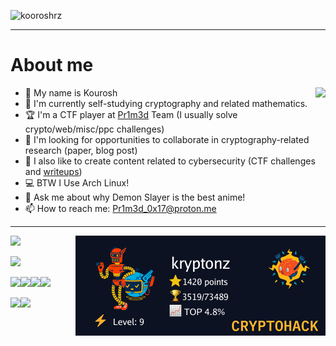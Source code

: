 <p align="left"> <img src="https://komarev.com/ghpvc/?username=kooroshrz" alt="kooroshrz" /> </p>

---
# About me

- 🌱 My name is Kourosh<a href="https://app.hackthebox.com/profile/372989"><img align="right" src="https://www.hackthebox.com/badge/image/372989"></a>
- 📖 I'm currently self-studying cryptography and related mathematics.
- 🏆 I'm a CTF player at [Pr1m3d](https://github.com/Pr1m3dCTF) Team (I usually solve crypto/web/misc/ppc challenges)
- 👯 I'm looking for opportunities to collaborate in cryptography-related research (paper, blog post)
- 🥷 I also like to create content related to cybersecurity (CTF challenges and [writeups](https://pr1m3dctf.github.io/writeups/))
- 💻 BTW I Use Arch Linux!
- 💬 Ask me about why Demon Slayer is the best anime!
- 📫 How to reach me: Pr1m3d_0x17@proton.me
---

<img src="https://img.shields.io/badge/Arch_Linux-1793D1?style=for-the-badge&logo=arch-linux&logoColor=white"><a href="https://cryptohack.org/user/KRyptonZ/" target="_blank"><img align="right" src="./cryptohack.png"></a>

<a href="https://app.hackthebox.com/profile/372989" target="_blank"><img src="https://img.shields.io/badge/HackTheBox-111927?style=for-the-badge&logo=Hack%20The%20Box&logoColor=9FEF00"></a>

<img src="https://img.shields.io/badge/C-00599C?style=for-the-badge&logo=c&logoColor=white"><img src="https://img.shields.io/badge/JavaScript-323330?style=for-the-badge&logo=javascript&logoColor=F7DF1E"><img src="https://img.shields.io/badge/Python-FFD43B?style=for-the-badge&logo=python&logoColor=blue"><img src="https://img.shields.io/badge/PHP-777BB4?style=for-the-badge&logo=php&logoColor=white">

<img src="https://img.shields.io/badge/Node.js-339933?style=for-the-badge&logo=nodedotjs&logoColor=white"><img src="https://img.shields.io/badge/Laravel-FF2D20?style=for-the-badge&logo=laravel&logoColor=white">

<!--
---
 # Statistics
 
[![GitHub Streak](http://github-readme-streak-stats.herokuapp.com?user=KooroshRZ&theme=gruvbox)](https://git.io/streak-stats)

<a href="https://github.com/KooroshRZ">
  <img align="center" src="https://github-readme-stats.vercel.app/api?username=kooroshrz&line_height=40&theme=gruvbox" alt="Status" />
</a>

<a href="https://github.com/KooroshRZ">
  <img align="center" src="https://github-readme-stats.vercel.app/api/top-langs/?username=KooroshRZ&layout=default&theme=gruvbox&hide_title=false" />
</a>


KooroshRZ/KooroshRZ is a ✨ _special_ ✨ repository because its README.md (this file) appears on your GitHub profile.

- 🌱 I’m currently Red Teaming / Cryptography / Binary Exploitation
- 👯 I’m looking to collaborate on ...
- 🤔 I’m looking for help with ...
- 💬 Ask me about ...
- 📫 How to reach me: ...
- 😄 Pronouns: ...
- ⚡️ Fun fact: ...
-->
